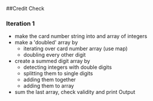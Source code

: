 ##Credit Check

### Iteration 1

- make the card number string into and array of integers
- make a 'doubled' array by
    - iterating over card number array (use map)
    - doubling every other digit
- create a summed digit array by
    - detecting integers with double digits
    - splitting them to single digits
    - adding them together
    - adding them to array
- sum the last array, check validity and print Output
